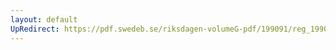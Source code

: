 ```yaml
---
layout: default
UpRedirect: https://pdf.swedeb.se/riksdagen-volumeG-pdf/199091/reg_199091/reg_199091_0457.pdf
---
```

